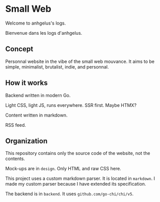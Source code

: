 # Small Web

Welcome to anhgelus's logs. 

Bienvenue dans les logs d'anhgelus.

## Concept

Personnal website in the vibe of the small web mouvance.
It aims to be simple, minimalist, brutalist, indie, and personnal.

## How it works

Backend written in modern Go.

Light CSS, light JS, runs everywhere.
SSR first.
Maybe HTMX?

Content written in markdown.

RSS feed.

## Organization

This repository contains only the source code of the website, not the contents.

Mock-ups are in `design`.
Only HTML and raw CSS here.

This project uses a custom markdown parser.
It is located in `markdown`.
I made my custom parser because I have extended its specification.

The backend is in `backend`.
It uses `github.com/go-chi/chi/v5`.


